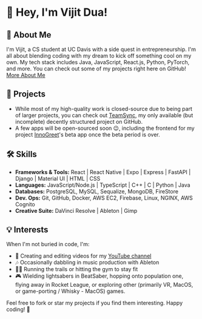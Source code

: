 # 👋 Hey, I'm Vijit Dua!

## 🚀 About Me

I'm Vijit, a CS student at UC Davis with a side quest in entrepreneurship. I'm all about blending coding with my dream to kick off something cool on my own. My tech stack includes Java, JavaScript, React.js, Python, PyTorch, and more. You can check out some of my projects right here on GitHub! [More About Me](https://vijitdua.com/)


## 📩 Projects

- While most of my high-quality work is closed-source due to being part of larger projects, you can check out [TeamSync](https://github.com/vijitdua/TeamSync/), my only available (but incomplete) decently structured project on GitHub.
- A few apps will be open-sourced soon 😉, including the frontend for my project [InnoGreet](https://innogreet.com/)'s beta app once the beta period is over.

## 🛠️ Skills

- **Frameworks & Tools:** React | React Native | Expo | Express | FastAPI | Django | Material UI | HTML | CSS
- **Languages:** JavaScript/Node.js | TypeScript | C++ | C | Python | Java
- **Databases:** PostgreSQL, MySQL, Sequalize, MongoDB, FireStore 
- **Dev. Ops:**  Git, GitHub, Docker, AWS EC2, Firebase, Linux, NGINX, AWS Cognito
- **Creative Suite:** DaVinci Resolve | Ableton | Gimp

## 💡 Interests

When I'm not buried in code, I'm:
- 🎥 Creating and editing videos for my [YouTube channel](https://youtube.com/@vijitdua)
- 🎶 Occasionally dabbling in music production with Ableton
- 🏃‍♂️ Running the trails or hitting the gym to stay fit
- 🎮 Wielding lightsabers in BeatSaber, hopping onto population one, flying away in Rocket League, or exploring other (primarily VR, MacOS, or game-porting / Whisky - MacOS) games.

Feel free to fork or star my projects if you find them interesting. Happy coding! 🌟
